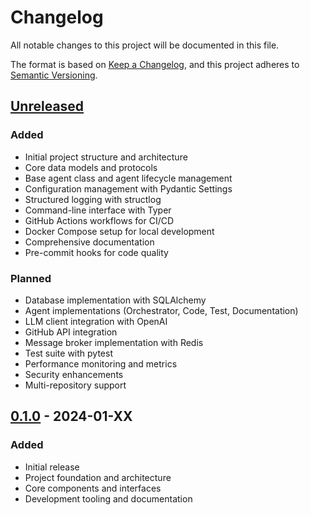 # Changelog

All notable changes to this project will be documented in this file.

The format is based on [Keep a Changelog](https://keepachangelog.com/en/1.0.0/),
and this project adheres to [Semantic Versioning](https://semver.org/spec/v2.0.0.html).

## [Unreleased]

### Added
- Initial project structure and architecture
- Core data models and protocols
- Base agent class and agent lifecycle management
- Configuration management with Pydantic Settings
- Structured logging with structlog
- Command-line interface with Typer
- GitHub Actions workflows for CI/CD
- Docker Compose setup for local development
- Comprehensive documentation
- Pre-commit hooks for code quality

### Planned
- Database implementation with SQLAlchemy
- Agent implementations (Orchestrator, Code, Test, Documentation)
- LLM client integration with OpenAI
- GitHub API integration
- Message broker implementation with Redis
- Test suite with pytest
- Performance monitoring and metrics
- Security enhancements
- Multi-repository support

## [0.1.0] - 2024-01-XX

### Added
- Initial release
- Project foundation and architecture
- Core components and interfaces
- Development tooling and documentation

[Unreleased]: https://github.com/your-org/novitas/compare/v0.1.0...HEAD
[0.1.0]: https://github.com/your-org/novitas/releases/tag/v0.1.0
